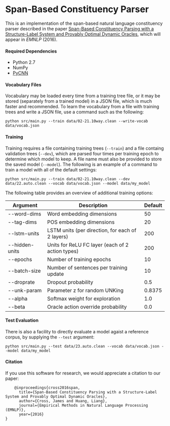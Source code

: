 # Span-Based Constituency Parser

This is an implementation of the span-based natural language constituency parser described in the paper [Span-Based Constituency Parsing with a Structure-Label System and Provably Optimal Dynamic Oracles](http://people.oregonstate.edu/~crossj/emnlp_2016.pdf), which will appear in *EMNLP* (2016).

#### Required Dependencies

 * Python 2.7
 * NumPy
 * [PyCNN](https://github.com/clab/cnn/blob/master/INSTALL.md)

#### Vocabulary Files

Vocabulary may be loaded every time from a training tree file, or it may be stored (separately from a trained model) in a JSON file, which is much faster and recommended. To learn the vocabulary from a file with training trees and write a JSON file, use a command such as the following:

```
python src/main.py --train data/02-21.10way.clean --write-vocab data/vocab.json
```

#### Training

Training requires a file containing training trees (`--train`) and a file containg validation trees (`--dev`), which are parsed four times per training epoch to determine which model to keep. A file name must also be provided to store the saved model (`--model`). The following is an example of a command to train a model with all of the default settings:

```
python src/main.py --train data/02-21.10way.clean --dev data/22.auto.clean --vocab data/vocab.json --model data/my_model
```

The following table provides an overview of additional training options:

Argument | Description | Default
--- | --- | ---
--word-dims | Word embedding dimensions | 50
--tag-dims  | POS embedding dimensions  | 20
--lstm-units | LSTM units (per direction, for each of 2 layers) | 200
--hidden-units | Units for ReLU FC layer (each of 2 action types) | 200
--epochs | Number of training epochs | 10
--batch-size | Number of sentences per training update | 10
--droprate | Dropout probability | 0.5
--unk-param | Parameter z for random UNKing | 0.8375
--alpha | Softmax weight for exploration | 1.0
--beta | Oracle action override probability | 0.0


#### Test Evaluation

There is also a facility to directly evaluate a model agaist a reference corpus, by supplying the `--test` argument:

```
python src/main.py --test data/23.auto.clean --vocab data/vocab.json --model data/my_model
```

#### Citation

If you use this software for research, we would appreciate a citation to our paper:

```
    @inproceedings{cross2016span,
      title={Span-Based Constituency Parsing with a Structure-Label System and Provably Optimal Dynamic Oracles},
      author={Cross, James and Huang, Liang},
      journal={Empirical Methods in Natural Language Processing (EMNLP)},
      year={2016}
}
```